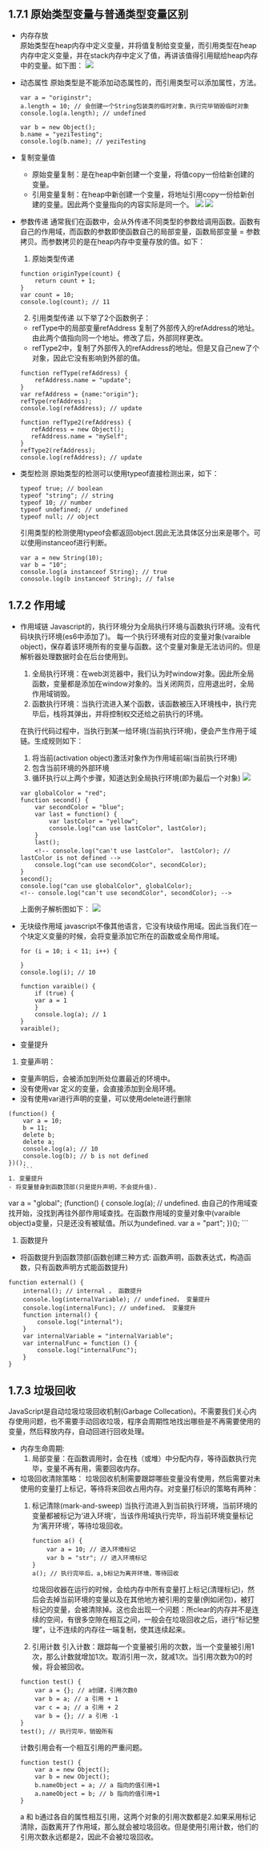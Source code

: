 ## 1.7.1 原始类型变量与普通类型变量区别

- 内存存放  
    原始类型在heap内存中定义变量，并将值复制给变变量，而引用类型在heap内存中定义变量，并在stack内存中定义了值，再讲该值得引用赋给heap内存中的变量。如下图：
    ![](/assets/heap.png)    

- 动态属性
    原始类型是不能添加动态属性的，而引用类型可以添加属性，方法。
    ```
    var a = "originstr";
    a.length = 10; // 会创建一个String包装类的临时对象，执行完毕销毁临时对象
    console.log(a.length); // undefined 

    var b = new Object();
    b.name = "yeziTesting";
    console.log(b.name); // yeziTesting
    ```
- 复制变量值
    - 原始变量复制：是在heap中新创建一个变量，将值copy一份给新创建的变量。
    - 引用变量复制：在heap中新创建一个变量，将地址引用copy一份给新创建的变量。因此两个变量指向的内容实际是同一个。
   ![](/assets/valueCopy.jpg)
   ![](/assets/refCopy.jpg)

- 参数传递
    通常我们在函数中，会从外传递不同类型的参数给调用函数。函数有自己的作用域，而函数的参数即使函数自己的局部变量，函数局部变量 = 参数拷贝。而参数拷贝的是在heap内存中变量存放的值。如下：
    1. 原始类型传递
    ```
    function originType(count) {
        return count + 1;
    }
    var count = 10;
    console.log(count); // 11
    ```

    2. 引用类型传递
    以下举了2个函数例子：
    - refType中的局部变量refAddress 复制了外部传入的refAddress的地址。由此两个值指向同一个地址。修改了后，外部同样更改。
    - refType2中，复制了外部传入的refAddress的地址。但是又自己new了个对象，因此它没有影响到外部的值。
    ```
    function refType(refAddress) {
        refAddress.name = "update";
    }
    var refAddress = {name:"origin"};
    refType(refAddress);
    console.log(refAddress); // update

    function refType2(refAddress) {
       refAddress = new Object();
       refAddress.name = "mySelf";
    }
    refType2(refAddress);
    console.log(refAddress); // update
    ```
- 类型检测
    原始类型的检测可以使用typeof直接检测出来，如下：
    ```
    typeof true; // boolean
    typeof "string"; // string
    typeof 10; // number
    typeof undefined; // undefined
    typeof null; // object
    ```

    引用类型的检测使用typeof会都返回object.因此无法具体区分出来是哪个。可以使用instanceof进行判断。
    ```
    var a = new String(10);
    var b = "10";
    console.log(a instanceof String); // true
    conosole.log(b instanceof String); // false
    ```

## 1.7.2 作用域
- 作用域链
    Javascript的，执行环境分为全局执行环境与函数执行环境。没有代码块执行环境(es6中添加了)。 每一个执行环境有对应的变量对象(varaible object)，保存着该环境所有的变量与函数。这个变量对象是无法访问的。但是解析器处理数据时会在后台使用到。
    1. 全局执行环境：在web浏览器中，我们认为时window对象。因此所全局函数，变量都是添加在window对象的。当关闭网页，应用退出时，全局作用域销毁。
    1. 函数执行环境：当执行流进入某个函数，该函数被压入环境栈中，执行完毕后，栈将其弹出，并将控制权交还给之前执行的环境。
    
    在执行代码过程中，当执行到某一给环境(当前执行环境)，便会产生作用于域链。生成规则如下：
    1. 将当前(activation object)激活对象作为作用域前端(当前执行环境)
    1. 包含当前环境的外部环境
    1. 循环执行以上两个步骤，知道达到全局执行环境(即为最后一个对象)
    ![](/assets/scope.gif)
    
    ```
    var globalColor = "red";
    function second() {
        var secondColor = "blue";
        var last = function() {
            var lastColor = "yellow";
            console.log("can use lastColor", lastColor);
        }
        last();
        <!-- console.log("can't use lastColor"， lastColor); // lastColor is not defined -->
        console.log("can use secondColor", secondColor);
    }
    second();
    console.log("can use globalColor", globalColor);
    <!-- console.log("can't use secondColor", secondColor); -->
    ```
   上面例子解析图如下：
   ![](/assets/scope.jpg)

- 无块级作用域
    javascript不像其他语言，它没有块级作用域。因此当我们在一个块定义变量的时候，会将变量添加它所在的函数或全局作用域。
    ```
    for (i = 10; i < 11; i++) {

    }
    console.log(i); // 10

    function varaible() {
        if (true) {
        var a = 1
        }
        console.log(a); // 1
    }
    varaible();
    ```
- 变量提升
1. 变量声明：
- 变量声明后，会被添加到所处位置最近的环境中。
- 没有使用var 定义的变量，会直接添加到全局环境。
- 没有使用var进行声明的变量，可以使用delete进行删除
```
(function() {
    var a = 10;
    b = 11;
    delete b;
    delete a;
    console.log(a); // 10
    console.log(b); // b is not defined
})();
    ```
1. 变量提升
- 将变量替身到函数顶部(只是提升声明，不会提升值).
```
var a = "global";
(function() {
    console.log(a); // undefined. 由自己的作用域查找开始，没找到再往外部作用域查找。在函数作用域的变量对象中(varaible object)a变量，只是还没有被赋值。所以为undefined.
    var a = "part";
})();
    ```
1. 函数提升
- 将函数提升到函数顶部(函数创建三种方式: 函数声明，函数表达式，构造函数，只有函数声明方式能函数提升)

```
function external() {
    internal(); // internal ， 函数提升
    console.log(internalVariable); // undefined， 变量提升
    console.log(internalFunc); // undefined， 变量提升
    function internal() {
        console.log("internal");
    }
    var internalVariable = "internalVariable";
    var internalFunc = function () {
        console.log("internalFunc");
    }
}
```
## 1.7.3 垃圾回收
JavaScript是自动垃圾垃圾回收机制(Garbage Collecation)。不需要我们关心内存使用问题，也不需要手动回收垃圾，程序会周期性地找出哪些是不再需要使用的变量，然后释放内存，自动回进行回收处理。
- 内存生命周期:
    1. 局部变量：在函数调用时，会在栈（或堆）中分配内存，等待函数执行完毕，变量不再有用，需要回收内存。
- 垃圾回收清除策略： 垃圾回收机制需要跟踪哪些变量没有使用，然后需要对未使用的变量打上标记，等待将来回收占用内存。对变量打标识的策略有两种：
    1. 标记清除(mark-and-sweep)
        当执行流进入到当前执行环境，当前环境的变量都被标记为‘进入环境’，当该作用域执行完毕，将当前环境变量标记为‘离开环境’，等待垃圾回收。
        ```
        function a() {
            var a = 10; // 进入环境标记
            var b = "str"; // 进入环境标记
        }
        a(); // 执行完毕后，a,b标记为离开环境，等待回收
        ```
        垃圾回收器在运行的时候，会给内存中所有变量打上标记(清理标记)，然后会去掉当前环境的变量以及在其他地方被引用的变量(例如闭包)，被打标记的变量，会被清除掉。这也会出现一个问题：所clear的内存并不是连续的空间，有很多空隙在相互之间，一般会在垃圾回收之后，进行“标记整理”，让不连续的内存往一端复制，使其连续起来。

    1. 引用计数
    引入计数：跟踪每一个变量被引用的次数，当一个变量被引用1次，那么计数就增加1次。取消引用一次，就减1次。当引用次数为0的时候，将会被回收。
    ```
    function test() {
        var a = {}; // a创建，引用次数0
        var b = a; // a 引用 + 1
        var c = a; // a 引用 + 2
        var b = {}; // a 引用 -1
    }
    test(); // 执行完毕，销毁所有
    ```
    计数引用会有一个相互引用的严重问题。
    ```
    function test() {
        var a = new Object();
        var b = new Object();
        b.nameObject = a; // a 指向的值引用+1
        a.nameObject = b; // b 指向的值引用+1
    }
    ```
    a 和 b通过各自的属性相互引用，这两个对象的引用次数都是2.如果采用标记清除，函数离开了作用域，那么就会被垃圾回收。但是使用引用计数，他们的引用次数永远都是2，因此不会被垃圾回收。

    